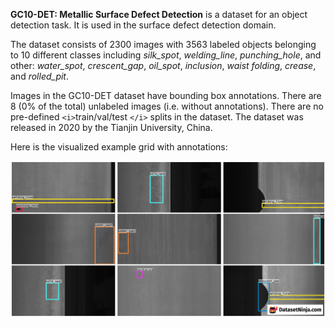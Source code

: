 **GC10-DET: Metallic Surface Defect Detection** is a dataset for an object detection task. It is used in the surface defect detection domain.

The dataset consists of 2300 images with 3563 labeled objects belonging to 10 different classes including *silk_spot*, *welding_line*, *punching_hole*, and other: *water_spot*, *crescent_gap*, *oil_spot*, *inclusion*, *waist folding*, *crease*, and *rolled_pit*.

Images in the GC10-DET dataset have bounding box annotations. There are 8 (0% of the total) unlabeled images (i.e. without annotations). There are no pre-defined `<i>`train/val/test `</i>` splits in the dataset. The dataset was released in 2020 by the Tianjin University, China.

Here is the visualized example grid with annotations:

<img src="https://github.com/dataset-ninja/gc10-det/raw/main/visualizations/horizontal_grid.png">
